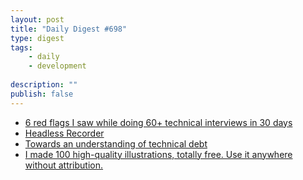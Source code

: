 ```yaml
---
layout: post
title: "Daily Digest #698"
type: digest
tags: 
    - daily
    - development
    
description: ""
publish: false
---
```


- [6 red flags I saw while doing 60+ technical interviews in 30 days](http://blog.interviewing.io/6-red-flags-i-saw-while-doing-60-technical-interviews-in-30-days/)
- [Headless Recorder](https://github.com/checkly/headless-recorder)
- [Towards an understanding of technical debt](https://medium.com/@kellan/towards-an-understanding-of-technical-debt-ae0f97cc0553)
- [I made 100 high-quality illustrations, totally free. Use it anywhere without attribution.](https://dev.to/hrishikesh1990/i-made-100-high-quality-illustrations-totally-free-use-it-anywhere-without-attribution-452o)
